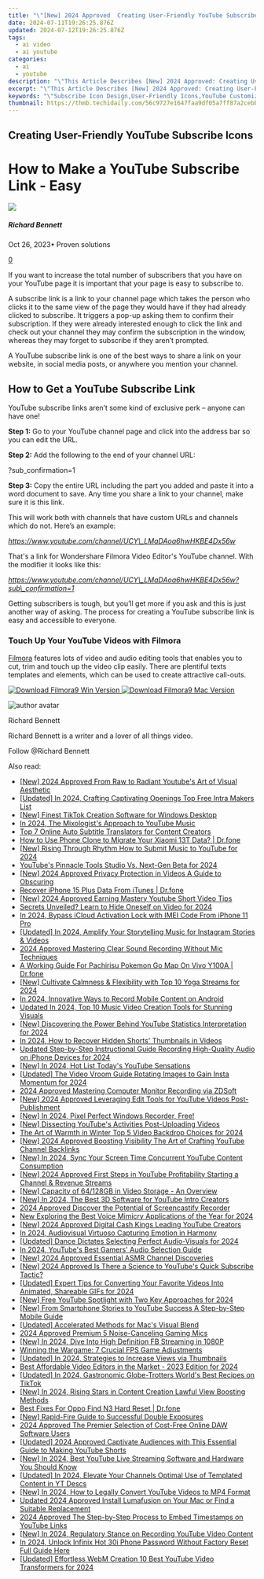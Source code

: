 ```yaml
---
title: "\"[New] 2024 Approved  Creating User-Friendly YouTube Subscribe Icons\""
date: 2024-07-11T19:26:25.876Z
updated: 2024-07-12T19:26:25.876Z
tags:
  - ai video
  - ai youtube
categories:
  - ai
  - youtube
description: "\"This Article Describes [New] 2024 Approved: Creating User-Friendly YouTube Subscribe Icons\""
excerpt: "\"This Article Describes [New] 2024 Approved: Creating User-Friendly YouTube Subscribe Icons\""
keywords: "\"Subscribe Icon Design,User-Friendly Icons,YouTube Customization,Engaging Subscription UI,Interactive Video Screens,Easy Subscriber Buttons,Intuitive Interface Elements\""
thumbnail: https://thmb.techidaily.com/56c9727e1647faa9df05a7ff87a2cebb670ed94ea60d5a674997e4383f15e6a2.jpg
---
```


## Creating User-Friendly YouTube Subscribe Icons

# How to Make a YouTube Subscribe Link - Easy

![](https://images.wondershare.com/filmora/article-images/richard-bennett.jpg)

##### Richard Bennett

 Oct 26, 2023• Proven solutions

[0](#commentsBoxSeoTemplate)

If you want to increase the total number of subscribers that you have on your YouTube page it is important that your page is easy to subscribe to.

A subscribe link is a link to your channel page which takes the person who clicks it to the same view of the page they would have if they had already clicked to subscribe. It triggers a pop-up asking them to confirm their subscription. If they were already interested enough to click the link and check out your channel they may confirm the subscription in the window, whereas they may forget to subscribe if they aren’t prompted.

A YouTube subscribe link is one of the best ways to share a link on your website, in social media posts, or anywhere you mention your channel.

## How to Get a YouTube Subscribe Link

YouTube subscribe links aren’t some kind of exclusive perk – anyone can have one!

**Step 1:** Go to your YouTube channel page and click into the address bar so you can edit the URL.

**Step 2:** Add the following to the end of your channel URL:

?sub\_confirmation=1

**Step 3:** Copy the entire URL including the part you added and paste it into a word document to save. Any time you share a link to your channel, make sure it is this link.

This will work both with channels that have custom URLs and channels which do not. Here’s an example:

_<https://www.youtube.com/channel/UCY\_LMaDAoa6hwHKBE4Dx56w>_

That's a link for Wondershare Filmora Video Editor's YouTube channel. With the modifier it looks like this:

_<https://www.youtube.com/channel/UCY\_LMaDAoa6hwHKBE4Dx56w?sub\_confirmation=1>_

Getting subscribers is tough, but you’ll get more if you ask and this is just another way of asking. The process for creating a YouTube subscribe link is easy and accessible to everyone.

### Touch Up Your YouTube Videos with Filmora

[Filmora](https://tools.techidaily.com/wondershare/filmora/download/) features lots of video and audio editing tools that enables you to cut, trim and touch up the video clip easily. There are plentiful texts templates and elements, which can be used to create attractive call-outs.

[![Download Filmora9 Win Version](https://images.wondershare.com/filmora/guide/download-btn-win.jpg) ](https://tools.techidaily.com/wondershare/filmora/download/) [![Download Filmora9 Mac Version](https://images.wondershare.com/filmora/guide/download-btn-mac.jpg) ](https://tools.techidaily.com/wondershare/filmora/download/)

![author avatar](https://images.wondershare.com/filmora/article-images/richard-bennett.jpg)

Richard Bennett

Richard Bennett is a writer and a lover of all things video.

Follow @Richard Bennett


<ins class="adsbygoogle"
     style="display:block"
     data-ad-format="autorelaxed"
     data-ad-client="ca-pub-7571918770474297"
     data-ad-slot="1223367746"></ins>



<ins class="adsbygoogle"
     style="display:block"
     data-ad-client="ca-pub-7571918770474297"
     data-ad-slot="8358498916"
     data-ad-format="auto"
     data-full-width-responsive="true"></ins>

<span class="atpl-alsoreadstyle">Also read:</span>
<div><ul>
<li><a href="https://youtube-webster.techidaily.com/024-approved-from-raw-to-radiant-youtubes-art-of-visual-aesthetic/"><u>[New] 2024 Approved  From Raw to Radiant  Youtube's Art of Visual Aesthetic</u></a></li>
<li><a href="https://facebook-video-footage.techidaily.com/updated-in-2024-crafting-captivating-openings-top-free-intra-makers-list/"><u>[Updated] In 2024, Crafting Captivating Openings  Top Free Intra Makers List</u></a></li>
<li><a href="https://tiktok-clips.techidaily.com/new-finest-tiktok-creation-software-for-windows-desktop/"><u>[New] Finest TikTok Creation Software for Windows Desktop</u></a></li>
<li><a href="https://youtube-webster.techidaily.com/24-the-mixologists-approach-to-youtube-music/"><u>In 2024, The Mixologist's Approach to YouTube Music</u></a></li>
<li><a href="https://ai-video-translation.techidaily.com/top-7-online-auto-subtitle-translators-for-content-creators/"><u>Top 7 Online Auto Subtitle Translators for Content Creators</u></a></li>
<li><a href="https://android-transfer.techidaily.com/how-to-use-phone-clone-to-migrate-your-xiaomi-13t-data-drfone-by-drfone-transfer-from-android-transfer-from-android/"><u>How to Use Phone Clone to Migrate Your Xiaomi 13T Data? | Dr.fone</u></a></li>
<li><a href="https://youtube-webster.techidaily.com/ising-through-rhythm-how-to-submit-music-to-youtube-for-2024/"><u>[New] Rising Through Rhythm  How to Submit Music to YouTube for 2024</u></a></li>
<li><a href="https://youtube-webster.techidaily.com/bes-pinnacle-tools-studio-vs-next-gen-beta-for-2024/"><u>YouTube's Pinnacle Tools  Studio Vs. Next-Gen Beta for 2024</u></a></li>
<li><a href="https://visual-screen-recording.techidaily.com/new-2024-approved-privacy-protection-in-videos-a-guide-to-obscuring/"><u>[New] 2024 Approved  Privacy Protection in Videos  A Guide to Obscuring</u></a></li>
<li><a href="https://review-topics.techidaily.com/recover-iphone-15-plus-data-from-itunes-drfone-by-drfone-ios-data-recovery-ios-data-recovery/"><u>Recover iPhone 15 Plus Data From iTunes | Dr.fone</u></a></li>
<li><a href="https://youtube-webster.techidaily.com/024-approved-earning-mastery-youtube-short-video-tips/"><u>[New] 2024 Approved  Earning Mastery  Youtube Short Video Tips</u></a></li>
<li><a href="https://youtube-webster.techidaily.com/ts-unveiled-learn-to-hide-oneself-on-video-for-2024/"><u>Secrets Unveiled? Learn to Hide Oneself on Video for 2024</u></a></li>
<li><a href="https://activate-lock.techidaily.com/in-2024-bypass-icloud-activation-lock-with-imei-code-from-iphone-11-pro-by-drfone-ios/"><u>In 2024, Bypass iCloud Activation Lock with IMEI Code From iPhone 11 Pro</u></a></li>
<li><a href="https://instagram-video-files.techidaily.com/updated-in-2024-amplify-your-storytelling-music-for-instagram-stories-and-videos/"><u>[Updated] In 2024, Amplify Your Storytelling  Music for Instagram Stories & Videos</u></a></li>
<li><a href="https://youtube-webster.techidaily.com/approved-mastering-clear-sound-recording-without-mic-techniques/"><u>2024 Approved  Mastering Clear Sound  Recording Without Mic Techniques</u></a></li>
<li><a href="https://change-location.techidaily.com/a-working-guide-for-pachirisu-pokemon-go-map-on-vivo-y100a-drfone-by-drfone-virtual-android/"><u>A Working Guide For Pachirisu Pokemon Go Map On Vivo Y100A | Dr.fone</u></a></li>
<li><a href="https://youtube-webster.techidaily.com/ultivate-calmness-and-flexibility-with-top-10-yoga-streams-for-2024/"><u>[New] Cultivate Calmness & Flexibility with Top 10 Yoga Streams for 2024</u></a></li>
<li><a href="https://screen-mirroring-recording.techidaily.com/in-2024-innovative-ways-to-record-mobile-content-on-android/"><u>In 2024, Innovative Ways to Record Mobile Content on Android</u></a></li>
<li><a href="https://smart-video-editing.techidaily.com/updated-in-2024-top-10-music-video-creation-tools-for-stunning-visuals/"><u>Updated In 2024, Top 10 Music Video Creation Tools for Stunning Visuals</u></a></li>
<li><a href="https://youtube-webster.techidaily.com/iscovering-the-power-behind-youtube-statistics-interpretation-for-2024/"><u>[New] Discovering the Power Behind YouTube Statistics Interpretation for 2024</u></a></li>
<li><a href="https://youtube-webster.techidaily.com/24-how-to-recover-hidden-shorts-thumbnails-in-videos/"><u>In 2024, How to Recover Hidden Shorts' Thumbnails in Videos</u></a></li>
<li><a href="https://audio-shaping.techidaily.com/updated-step-by-step-instructional-guide-recording-high-quality-audio-on-iphone-devices-for-2024/"><u>Updated Step-by-Step Instructional Guide Recording High-Quality Audio on iPhone Devices for 2024</u></a></li>
<li><a href="https://youtube-webster.techidaily.com/n-2024-hot-list-todays-youtube-sensations/"><u>[New] In 2024, Hot List  Today's YouTube Sensations</u></a></li>
<li><a href="https://instagram-video-recordings.techidaily.com/updated-the-video-vroom-guide-rotating-images-to-gain-insta-momentum-for-2024/"><u>[Updated] The Video Vroom Guide  Rotating Images to Gain Insta Momentum for 2024</u></a></li>
<li><a href="https://on-screen-recording.techidaily.com/2024-approved-mastering-computer-monitor-recording-via-zdsoft/"><u>2024 Approved  Mastering Computer Monitor Recording via ZDSoft</u></a></li>
<li><a href="https://youtube-webster.techidaily.com/024-approved-leveraging-edit-tools-for-youtube-videos-post-publishment/"><u>[New] 2024 Approved  Leveraging Edit Tools for YouTube Videos Post-Publishment</u></a></li>
<li><a href="https://screen-capture.techidaily.com/1716068839331-new-in-2024-pixel-perfect-windows-recorder-free/"><u>[New] In 2024, Pixel Perfect Windows Recorder, Free!</u></a></li>
<li><a href="https://youtube-webster.techidaily.com/issecting-youtubes-activities-post-uploading-videos/"><u>[New] Dissecting YouTube's Activities Post-Uploading Videos</u></a></li>
<li><a href="https://youtube-webster.techidaily.com/rt-of-warmth-in-winter-top-5-video-backdrop-choices-for-2024/"><u>The Art of Warmth in Winter  Top 5 Video Backdrop Choices for 2024</u></a></li>
<li><a href="https://youtube-webster.techidaily.com/024-approved-boosting-visibility-the-art-of-crafting-youtube-channel-backlinks/"><u>[New] 2024 Approved  Boosting Visibility  The Art of Crafting YouTube Channel Backlinks</u></a></li>
<li><a href="https://youtube-webster.techidaily.com/n-2024-sync-your-screen-time-concurrent-youtube-content-consumption/"><u>[New] In 2024, Sync Your Screen Time  Concurrent YouTube Content Consumption</u></a></li>
<li><a href="https://youtube-webster.techidaily.com/024-approved-first-steps-in-youtube-profitability-starting-a-channel-and-revenue-streams/"><u>[New] 2024 Approved  First Steps in YouTube Profitability  Starting a Channel & Revenue Streams</u></a></li>
<li><a href="https://extra-tips.techidaily.com/new-capacity-of-64128gb-in-video-storage-an-overview/"><u>[New] Capacity of 64/128GB in Video Storage - An Overview</u></a></li>
<li><a href="https://youtube-webster.techidaily.com/n-2024-the-best-3d-software-for-youtube-intro-creators/"><u>[New] In 2024, The Best 3D Software for YouTube Intro Creators</u></a></li>
<li><a href="https://screen-recording.techidaily.com/2024-approved-discover-the-potential-of-screencastify-recorder/"><u>2024 Approved  Discover the Potential of Screencastify Recorder</u></a></li>
<li><a href="https://sound-optimizing.techidaily.com/new-exploring-the-best-voice-mimicry-applications-of-the-year-for-2024/"><u>New Exploring the Best Voice Mimicry Applications of the Year for 2024</u></a></li>
<li><a href="https://youtube-webster.techidaily.com/024-approved-digital-cash-kings-leading-youtube-creators/"><u>[New] 2024 Approved  Digital Cash Kings  Leading YouTube Creators</u></a></li>
<li><a href="https://youtube-webster.techidaily.com/24-audiovisual-virtuoso-capturing-emotion-in-harmony/"><u>In 2024, Audiovisual Virtuoso  Capturing Emotion in Harmony</u></a></li>
<li><a href="https://youtube-webster.techidaily.com/ed-dance-dictates-selecting-perfect-audio-visuals-for-2024/"><u>[Updated] Dance Dictates  Selecting Perfect Audio-Visuals for 2024</u></a></li>
<li><a href="https://youtube-webster.techidaily.com/24-youtubes-best-gamers-audio-selection-guide/"><u>In 2024, YouTube's Best Gamers' Audio Selection Guide</u></a></li>
<li><a href="https://youtube-webster.techidaily.com/024-approved-essential-asmr-channel-discoveries/"><u>[New] 2024 Approved  Essential ASMR Channel Discoveries</u></a></li>
<li><a href="https://youtube-webster.techidaily.com/024-approved-is-there-a-science-to-youtubes-quick-subscribe-tactic/"><u>[New] 2024 Approved  Is There a Science to YouTube's Quick Subscribe Tactic?</u></a></li>
<li><a href="https://facebook-video-share.techidaily.com/updated-expert-tips-for-converting-your-favorite-videos-into-animated-shareable-gifs-for-2024/"><u>[Updated] Expert Tips for Converting Your Favorite Videos Into Animated, Shareable GIFs for 2024</u></a></li>
<li><a href="https://eaxpv-info.techidaily.com/new-free-youtube-spotlight-with-two-key-approaches-for-2024/"><u>[New] Free YouTube Spotlight with Two Key Approaches for 2024</u></a></li>
<li><a href="https://youtube-webster.techidaily.com/rom-smartphone-stories-to-youtube-success-a-step-by-step-mobile-guide/"><u>[New] From Smartphone Stories to YouTube Success  A Step-by-Step Mobile Guide</u></a></li>
<li><a href="https://extra-resources.techidaily.com/updated-accelerated-methods-for-macs-visual-blend/"><u>[Updated] Accelerated Methods for Mac's Visual Blend</u></a></li>
<li><a href="https://youtube-webster.techidaily.com/approved-premium-5-noise-canceling-gaming-mics/"><u>2024 Approved  Premium 5 Noise-Canceling Gaming Mics</u></a></li>
<li><a href="https://facebook-videos.techidaily.com/new-in-2024-dive-into-high-definition-fb-streaming-in-1080p/"><u>[New] In 2024, Dive Into High Definition  FB Streaming in 1080P</u></a></li>
<li><a href="https://games-able.techidaily.com/winning-the-wargame-7-crucial-fps-game-adjustments/"><u>Winning the Wargame: 7 Crucial FPS Game Adjustments</u></a></li>
<li><a href="https://youtube-webster.techidaily.com/ed-in-2024-strategies-to-increase-views-via-thumbnails/"><u>[Updated] In 2024, Strategies to Increase Views via Thumbnails</u></a></li>
<li><a href="https://youtube-webster.techidaily.com/affordable-video-editors-in-the-market-2023-edition-for-2024/"><u>Best Affordable Video Editors in the Market - 2023 Edition for 2024</u></a></li>
<li><a href="https://tiktok-video-files.techidaily.com/updated-in-2024-gastronomic-globe-trotters-worlds-best-recipes-on-tiktok/"><u>[Updated] In 2024, Gastronomic Globe-Trotters  World's Best Recipes on TikTok</u></a></li>
<li><a href="https://youtube-webster.techidaily.com/n-2024-rising-stars-in-content-creation-lawful-view-boosting-methods/"><u>[New] In 2024, Rising Stars in Content Creation  Lawful View Boosting Methods</u></a></li>
<li><a href="https://techidaily.com/best-fixes-for-oppo-find-n3-hard-reset-drfone-by-drfone-reset-android-reset-android/"><u>Best Fixes For Oppo Find N3 Hard Reset | Dr.fone</u></a></li>
<li><a href="https://youtube-webster.techidaily.com/apid-fire-guide-to-successful-double-exposures/"><u>[New] Rapid-Fire Guide to Successful Double Exposures</u></a></li>
<li><a href="https://audio-shaping.techidaily.com/2024-approved-the-premier-selection-of-cost-free-online-daw-software-users/"><u>2024 Approved The Premier Selection of Cost-Free Online DAW Software Users</u></a></li>
<li><a href="https://youtube-webster.techidaily.com/ed-2024-approved-captivate-audiences-with-this-essential-guide-to-making-youtube-shorts/"><u>[Updated] 2024 Approved  Captivate Audiences with This Essential Guide to Making YouTube Shorts</u></a></li>
<li><a href="https://youtube-webster.techidaily.com/n-2024-best-youtube-live-streaming-software-and-hardware-you-should-know/"><u>[New] In 2024, Best YouTube Live Streaming Software and Hardware You Should Know</u></a></li>
<li><a href="https://youtube-webster.techidaily.com/ed-in-2024-elevate-your-channels-optimal-use-of-templated-content-in-yt-descs/"><u>[Updated] In 2024, Elevate Your Channels  Optimal Use of Templated Content in YT Descs</u></a></li>
<li><a href="https://youtube-webster.techidaily.com/n-2024-how-to-legally-convert-youtube-videos-to-mp4-format/"><u>[New] In 2024, How to Legally Convert YouTube Videos to MP4 Format</u></a></li>
<li><a href="https://ai-video-tools.techidaily.com/updated-2024-approved-install-lumafusion-on-your-mac-or-find-a-suitable-replacement/"><u>Updated 2024 Approved Install Lumafusion on Your Mac or Find a Suitable Replacement</u></a></li>
<li><a href="https://youtube-webster.techidaily.com/approved-the-step-by-step-process-to-embed-timestamps-on-youtube-links/"><u>2024 Approved  The Step-by-Step Process to Embed Timestamps on YouTube Links</u></a></li>
<li><a href="https://youtube-webster.techidaily.com/n-2024-regulatory-stance-on-recording-youtube-video-content/"><u>[New] In 2024, Regulatory Stance on Recording YouTube Video Content</u></a></li>
<li><a href="https://unlock-android.techidaily.com/in-2024-unlock-infinix-hot-30i-phone-password-without-factory-reset-full-guide-here-by-drfone-android/"><u>In 2024, Unlock Infinix Hot 30i Phone Password Without Factory Reset Full Guide Here</u></a></li>
<li><a href="https://youtube-webster.techidaily.com/ed-effortless-webm-creation-10-best-youtube-video-transformers-for-2024/"><u>[Updated] Effortless WebM Creation  10 Best YouTube Video Transformers for 2024</u></a></li>
</ul></div>
